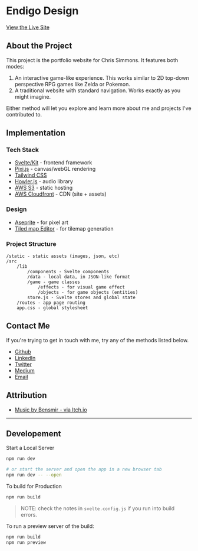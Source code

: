 # Endigo Design

[View the Live Site](https://endigodesign.com/)

## About the Project

This project is the portfolio website for Chris Simmons. It features both modes:

1. An interactive game-like experience. This works similar to 2D top-down perspective RPG games like Zelda or Pokemon.
2. A traditional website with standard navigation. Works exactly as you might imagine.

Either method will let you explore and learn more about me and projects I've contributed to. 

## Implementation

### Tech Stack

* [Svelte/Kit](https://kit.svelte.dev/) - frontend framework
* [Pixi.js](https://pixijs.com/) - canvas/webGL rendering
* [Tailwind CSS](https://tailwindcss.com/)
* [Howler.js](https://howlerjs.com/) - audio library
* [AWS S3](https://aws.amazon.com/s3/) - static hosting
* [AWS Cloudfront](https://aws.amazon.com/cloudfront/) - CDN (site + assets)

### Design

* [Aseprite](https://www.aseprite.org/) - for pixel art
* [Tiled map Editor](https://www.mapeditor.org/) - for tilemap generation

### Project Structure

```
/static - static assets (images, json, etc)
/src
    /lib
        /components - Svelte components
        /data - local data, in JSON-like format
        /game - game classes
            /effects - for visual game effect
            /objects - for game objects (entities)
        store.js - Svelte stores and global state
    /routes - app page routing
    app.css - global stylesheet
```

## Contact Me

If you're trying to get in touch with me, try any of the methods listed below.

* [Github](https://github.com/endigo9740)
* [LinkedIn](https://www.linkedin.com/in/chris-simmons-8a523a23/)
* [Twitter](https://twitter.com/endigodesign)
* [Medium](https://medium.com/@endigo9740)
* [Email](gundamx9740@gmail.com)

## Attribution

* [Music by Bensmir - via Itch.io](https://bensmir.itch.io/lofi-beats-vol1)

---

## Developement

Start a Local Server

```bash
npm run dev

# or start the server and open the app in a new browser tab
npm run dev -- --open
```

To build for Production

```bash
npm run build
```

> NOTE: check the notes in `svelte.config.js` if you run into build errors.

To run a preview server of the build:

```bash
npm run build
npm run preview
```